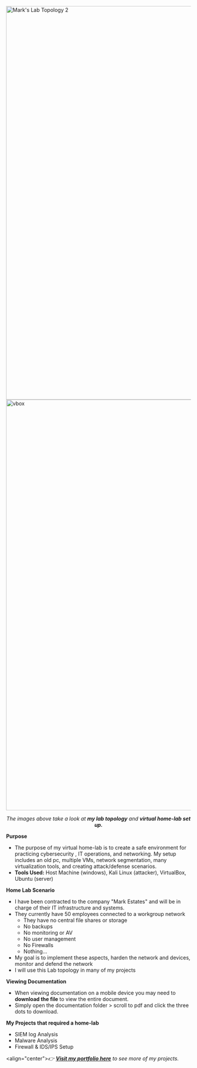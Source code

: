 
<img width="1773" height="1073" alt="Mark's Lab Topology 2" src="https://github.com/user-attachments/assets/2d27a910-78a5-41ce-be91-30be22035ac5" />



<img width="1700" height="1120" alt="vbox" src="https://github.com/user-attachments/assets/12ecb54f-b9de-4224-a0cc-1c95935c55fd" />


<p align="center"><em>The images above take a look at <strong>my lab topology</strong> and <strong>virtual home-lab set up.</strong></em></p>


**Purpose**
- The purpose of my virtual home-lab is to create a safe environment for practicing cybersecurity , IT operations, and networking. 
My setup includes an old pc, multiple VMs, network segmentation, many virtualization tools, and creating attack/defense scenarios.
- **Tools Used:** Host Machine (windows),  Kali Linux (attacker), VirtualBox, Ubuntu (server)

**Home Lab Scenario**
- I have been contracted to the company "Mark Estates" and will be in charge of their IT infrastructure and systems.
- They currently have 50 employees connected to a workgroup network
    - They have no central file shares or storage
    - No backups
    - No monitoring or AV
    - No user management
    - No Firewalls
    - Nothing…
- My goal is to implement these aspects, harden the network and devices, monitor and defend the network
- I will use this Lab topology  in many of my projects
  
**Viewing Documentation**
- When viewing documentation on a mobile device you may need to **download the file** to view the entire document.
- Simply open the documentation folder > scroll to pdf and click the three dots to download.

**My Projects that required a home-lab**
- SIEM log Analysis
- Malware Analysis
- Firewall & IDS/IPS Setup

<align="center"><em>👉 **[Visit my portfolio here](https://markwhiite.github.io)** to see more of my projects. </em>
